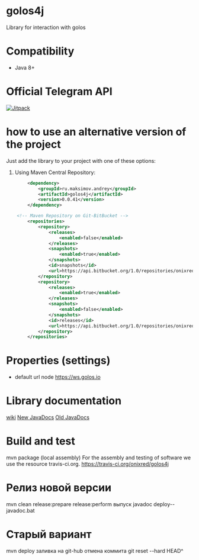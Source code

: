# golos4j
Library for interaction with golos

# Compatibility
* Java 8+

# Official Telegram API 
[![Jitpack](https://jitpack.io/v/onixred/golos4j.svg)](https://jitpack.io/#onixred/golos4j)
# how to use an alternative version of the project
    
Just add the library to your project with one of these options:

  1. Using Maven Central Repository:

```xml
		<dependency>
			<groupId>ru.maksimov.andrey</groupId>
			<artifactId>golos4j</artifactId>
			<version>0.0.41</version>
		</dependency>

	<!-- Maven Repository on Git-BitBucket -->
		<repositories>
			<repository>
				<releases>
					<enabled>false</enabled>
				</releases>
				<snapshots>
					<enabled>true</enabled>
				</snapshots>
				<id>snapshots</id>
				<url>https://api.bitbucket.org/1.0/repositories/onixred/maven-repo/raw/snapshots</url>
			</repository>
			<repository>
				<releases>
					<enabled>true</enabled>
				</releases>
				<snapshots>
					<enabled>false</enabled>
				</snapshots>
				<id>releases</id>
				<url>https://api.bitbucket.org/1.0/repositories/onixred/maven-repo/raw/releases</url>
			</repository>
		</repositories>
```




# Properties (settings)
* default url node https://ws.golos.io

# Library documentation
 [wiki](https://github.com/onixred/golos4j/wiki)
 [New JavaDocs](https://onixred.bitbucket.io/golos4j/apidocs/)
 [Old JavaDocs](https://onixred.github.io/golos4j)


# Build and test
mvn package (local assembly)
For the assembly and testing of software we use the resource travis-ci.org.
https://travis-ci.org/onixred/golos4j


# Релиз новой версии
mvn clean release:prepare release:perform
выпуск javadoc deploy--javadoc.bat

# Старый вариант
mvn deploy заливка на git-hub
отмена коммита  git reset --hard HEAD^


